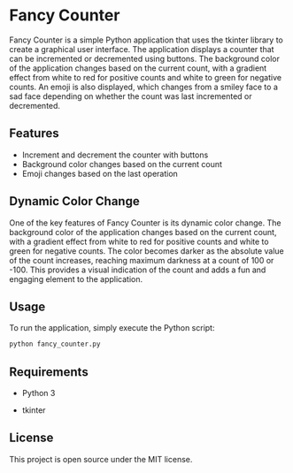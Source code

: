 # Fancy Counter

Fancy Counter is a simple Python application that uses the tkinter library to create a graphical user interface. The application displays a counter that can be incremented or decremented using buttons. The background color of the application changes based on the current count, with a gradient effect from white to red for positive counts and white to green for negative counts. An emoji is also displayed, which changes from a smiley face to a sad face depending on whether the count was last incremented or decremented.

## Features

- Increment and decrement the counter with buttons
- Background color changes based on the current count
- Emoji changes based on the last operation

## Dynamic Color Change

One of the key features of Fancy Counter is its dynamic color change. The background color of the application changes based on the current count, with a gradient effect from white to red for positive counts and white to green for negative counts. The color becomes darker as the absolute value of the count increases, reaching maximum darkness at a count of 100 or -100. This provides a visual indication of the count and adds a fun and engaging element to the application.
 
## Usage

To run the application, simply execute the Python script:

```bash
python fancy_counter.py
```

## Requirements

- Python 3

- tkinter

## License

This project is open source under the MIT license.


